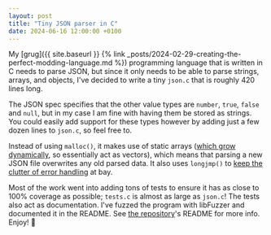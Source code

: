 ```yaml
---
layout: post
title: "Tiny JSON parser in C"
date: 2024-06-16 12:00:00 +0100
---
```


My [grug]({{ site.baseurl }} {% link _posts/2024-02-29-creating-the-perfect-modding-language.md %}) programming language that is written in C needs to parse JSON, but since it only needs to be able to parse strings, arrays, and objects, I've decided to write a tiny `json.c` that is roughly 420 lines long.

The JSON spec specifies that the other value types are `number`, `true`, `false` and `null`, but in my case I am fine with having them be stored as strings. You could easily add support for these types however by adding just a few dozen lines to `json.c`, so feel free to.

Instead of using `malloc()`, it makes use of static arrays ([which grow dynamically](https://mynameistrez.github.io/2024/04/09/static-arrays-are-the-best-vectors.html), so essentially act as vectors), which means that parsing a new JSON file overwrites any old parsed data. It also uses `longjmp()` to [keep the clutter of error handling](https://mynameistrez.github.io/2024/03/21/setjmp-plus-longjmp-equals-goto-but-awesome.html) at bay.

Most of the work went into adding tons of tests to ensure it has as close to 100% coverage as possible; `tests.c` is almost as large as `json.c`! The tests also act as documentation. I've fuzzed the program with libFuzzer and documented it in the README. See [the repository](https://github.com/MyNameIsTrez/tiny-json-parser-in-c)'s README for more info. Enjoy! 🙂
